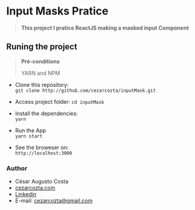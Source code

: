 # Input Masks Pratice  

> **This project I pratice ReactJS making a masked input Component**  

## Runing the project

> **Pré-conditions**  
>
> YARN and NPM

- Clone this repository:  
`git clone http://github.com/cezarcozta/inputMask.git`  

- Access project folder:
`cd inputMask`  

- Install the dependencies:  
`yarn`  

- Run the App  
`yarn start`  

- See the broweser on:  
`http://localhost:3000`  

### Author  

- César Augusto Costa  
- [cezarcozta.com](https://cezarcozta.com)  
- [Linkedin](https://www.linkedin.com/in/cezarcozta)  
- E-mail: cezarcozta@gmail.com
